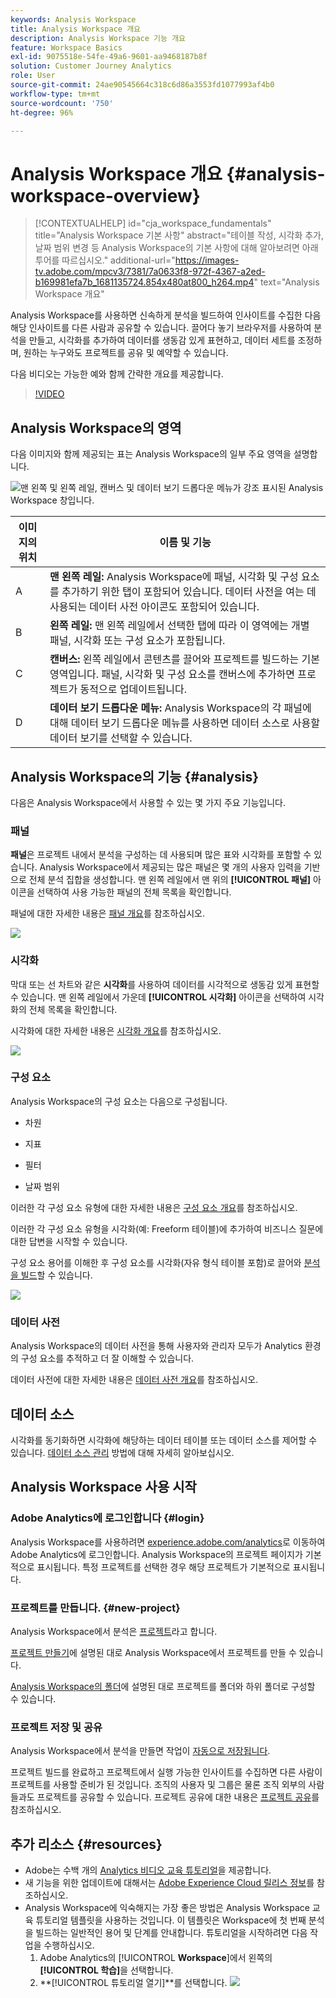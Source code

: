 ```yaml
---
keywords: Analysis Workspace
title: Analysis Workspace 개요
description: Analysis Workspace 기능 개요
feature: Workspace Basics
exl-id: 9075518e-54fe-49a6-9601-aa9468187b8f
solution: Customer Journey Analytics
role: User
source-git-commit: 24ae90545664c318c6d86a3553fd1077993af4b0
workflow-type: tm+mt
source-wordcount: '750'
ht-degree: 96%

---
```


# Analysis Workspace 개요 {#analysis-workspace-overview}

>[!CONTEXTUALHELP]
>id="cja_workspace_fundamentals"
>title="Analysis Workspace 기본 사항"
>abstract="테이블 작성, 시각화 추가, 날짜 범위 변경 등 Analysis Workspace의 기본 사항에 대해 알아보려면 아래 투어를 따르십시오."
>additional-url="https://images-tv.adobe.com/mpcv3/7381/7a0633f8-972f-4367-a2ed-b169981efa7b_1681135724.854x480at800_h264.mp4" text="Analysis Workspace 개요"

Analysis Workspace를 사용하면 신속하게 분석을 빌드하여 인사이트를 수집한 다음 해당 인사이트를 다른 사람과 공유할 수 있습니다. 끌어다 놓기 브라우저를 사용하여 분석을 만들고, 시각화를 추가하여 데이터를 생동감 있게 표현하고, 데이터 세트를 조정하며, 원하는 누구와도 프로젝트를 공유 및 예약할 수 있습니다.

다음 비디오는 가능한 예와 함께 간략한 개요를 제공합니다.

>[!VIDEO](https://video.tv.adobe.com/v/26266/?quality=12)

## Analysis Workspace의 영역

다음 이미지와 함께 제공되는 표는 Analysis Workspace의 일부 주요 영역을 설명합니다.

![맨 왼쪽 및 왼쪽 레일, 캔버스 및 데이터 보기 드롭다운 메뉴가 강조 표시된 Analysis Workspace 창입니다.](assets/analysis-workspace-overvew.png)

| 이미지의 위치 | 이름 및 기능 |
|---------|----------|
| A | **맨 왼쪽 레일:** Analysis Workspace에 패널, 시각화 및 구성 요소를 추가하기 위한 탭이 포함되어 있습니다. 데이터 사전을 여는 데 사용되는 데이터 사전 아이콘도 포함되어 있습니다. |
| B | **왼쪽 레일:** 맨 왼쪽 레일에서 선택한 탭에 따라 이 영역에는 개별 패널, 시각화 또는 구성 요소가 포함됩니다. |
| C | **캔버스:** 왼쪽 레일에서 콘텐츠를 끌어와 프로젝트를 빌드하는 기본 영역입니다. 패널, 시각화 및 구성 요소를 캔버스에 추가하면 프로젝트가 동적으로 업데이트됩니다. |
| D | **데이터 보기 드롭다운 메뉴:** Analysis Workspace의 각 패널에 대해 데이터 보기 드롭다운 메뉴를 사용하면 데이터 소스로 사용할 데이터 보기를 선택할 수 있습니다. |

## Analysis Workspace의 기능 {#analysis}

다음은 Analysis Workspace에서 사용할 수 있는 몇 가지 주요 기능입니다.

### 패널

**패널**&#x200B;은 프로젝트 내에서 분석을 구성하는 데 사용되며 많은 표와 시각화를 포함할 수 있습니다. Analysis Workspace에서 제공되는 많은 패널은 몇 개의 사용자 입력을 기반으로 전체 분석 집합을 생성합니다. 맨 왼쪽 레일에서 맨 위의 **[!UICONTROL 패널]** 아이콘을 선택하여 사용 가능한 패널의 전체 목록을 확인합니다.

패널에 대한 자세한 내용은 [패널 개요](/help/analysis-workspace/c-panels/panels.md)를 참조하십시오.

![](assets/build-panels.png)

### 시각화

막대 또는 선 차트와 같은 **시각화**&#x200B;를 사용하여 데이터를 시각적으로 생동감 있게 표현할 수 있습니다. 맨 왼쪽 레일에서 가운데 **[!UICONTROL 시각화]** 아이콘을 선택하여 시각화의 전체 목록을 확인합니다.

시각화에 대한 자세한 내용은 [시각화 개요](/help/analysis-workspace/visualizations/freeform-analysis-visualizations.md)를 참조하십시오.

![](assets/build-visualizations.png)

### 구성 요소

Analysis Workspace의 구성 요소는 다음으로 구성됩니다.

* 차원

* 지표

* 필터

* 날짜 범위

이러한 각 구성 요소 유형에 대한 자세한 내용은 [구성 요소 개요](/help/components/overview.md)를 참조하십시오.

이러한 각 구성 요소 유형을 시각화(예: Freeform 테이블)에 추가하여 비즈니스 질문에 대한 답변을 시작할 수 있습니다.

구성 요소 용어를 이해한 후 구성 요소를 시각화(자유 형식 테이블 포함)로 끌어와 [분석을 빌드](/help/analysis-workspace/visualizations/freeform-table/freeform-table.md)할 수 있습니다.

![](assets/build-components.png)

### 데이터 사전

Analysis Workspace의 데이터 사전을 통해 사용자와 관리자 모두가 Analytics 환경의 구성 요소를 추적하고 더 잘 이해할 수 있습니다.

데이터 사전에 대한 자세한 내용은 [데이터 사전 개요](/help/components/data-dictionary/data-dictionary-overview.md)를 참조하십시오.

## 데이터 소스

시각화를 동기화하면 시각화에 해당하는 데이터 테이블 또는 데이터 소스를 제어할 수 있습니다. [데이터 소스 관리](/help/analysis-workspace/visualizations/t-sync-visualization.md) 방법에 대해 자세히 알아보십시오.

## Analysis Workspace 사용 시작

### Adobe Analytics에 로그인합니다 {#login}

Analysis Workspace를 사용하려면 [experience.adobe.com/analytics](https://experience.adobe.com/analytics)로 이동하여 Adobe Analytics에 로그인합니다. Analysis Workspace의 프로젝트 페이지가 기본적으로 표시됩니다. 특정 프로젝트를 선택한 경우 해당 프로젝트가 기본적으로 표시됩니다.

### 프로젝트를 만듭니다. {#new-project}

Analysis Workspace에서 분석은 [프로젝트](/help/analysis-workspace/build-workspace-project/freeform-overview.md)라고 합니다.

[프로젝트 만들기](/help/analysis-workspace/build-workspace-project/create-projects.md)에 설명된 대로 Analysis Workspace에서 프로젝트를 만들 수 있습니다.

[Analysis Workspace의 폴더](/help/analysis-workspace/build-workspace-project/workspace-folders/about-folders.md)에 설명된 대로 프로젝트를 폴더와 하위 폴더로 구성할 수 있습니다.

### 프로젝트 저장 및 공유

Analysis Workspace에서 분석을 만들면 작업이 [자동으로 저장됩니다](/help/analysis-workspace/build-workspace-project/save-projects.md).

프로젝트 빌드를 완료하고 프로젝트에서 실행 가능한 인사이트를 수집하면 다른 사람이 프로젝트를 사용할 준비가 된 것입니다. 조직의 사용자 및 그룹은 물론 조직 외부의 사람들과도 프로젝트를 공유할 수 있습니다. 프로젝트 공유에 대한 내용은 [프로젝트 공유](/help/analysis-workspace/curate-share/share-projects.md)를 참조하십시오.

## 추가 리소스 {#resources}

* Adobe는 수백 개의 [Analytics 비디오 교육 튜토리얼](https://experienceleague.adobe.com/docs/analytics-learn/tutorials/overview.html?lang=ko-KR)을 제공합니다.
* 새 기능을 위한 업데이트에 대해서는 [Adobe Experience Cloud 릴리스 정보](https://experienceleague.adobe.com/docs/release-notes/experience-cloud/current.html#analytics)를 참조하십시오.
* Analysis Workspace에 익숙해지는 가장 좋은 방법은 Analysis Workspace 교육 튜토리얼 템플릿을 사용하는 것입니다. 이 템플릿은 Workspace에 첫 번째 분석을 빌드하는 일반적인 용어 및 단계를 안내합니다. 튜토리얼을 시작하려면 다음 작업을 수행하십시오.
   1. Adobe Analytics의 [!UICONTROL **Workspace**]&#x200B;에서 왼쪽의 **[!UICONTROL 학습]**&#x200B;을 선택합니다.
   1. **[!UICONTROL 튜토리얼 열기]**를 선택합니다.
      ![](assets/training-tutorial.png)
